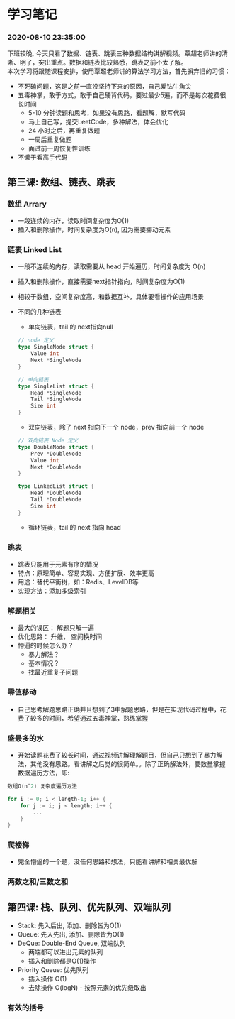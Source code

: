 # 学习笔记

### 2020-08-10 23:35:00
下班较晚, 今天只看了数据、链表、跳表三种数据结构讲解视频。覃超老师讲的清晰、明了，突出重点。数据和链表比较熟悉，跳表之前不太了解。  
本次学习将跟随课程安排，使用覃超老师讲的算法学习方法，首先摒弃旧的习惯：

+ 不死磕问题，这是之前一直没坚持下来的原因，自己爱钻牛角尖
+ 五毒神掌，敢于方式，敢于自己硬背代码，要过最少5遍，而不是每次花费很长时间
    + 5-10 分钟读题和思考，如果没有思路，看题解，默写代码
    + 马上自己写，提交LeetCode，多种解法，体会优化
    + 24 小时之后，再重复做题
    + 一周后重复做题
    + 面试前一周恢复性训练
+ 不懒于看高手代码


## 第三课: 数组、链表、跳表

### 数组 Arrary

+ 一段连续的内存，读取时间复杂度为O(1)
+ 插入和删除操作，时间复杂度为O(n), 因为需要挪动元素

### 链表 Linked List

+ 一段不连续的内存，读取需要从 head 开始遍历，时间复杂度为 O(n)
+ 插入和删除操作，直接需要next指针指向，时间复杂度为O(1)
+ 相较于数组，空间复杂度高，和数据互补，具体要看操作的应用场景
+ 不同的几种链表
    + 单向链表，tail 的 next指向null
    ```go
    // node 定义
    type SingleNode struct {
        Value int
        Next *SingleNode
    }

    // 单向链表
    type SingleList struct {
        Head *SingleNode
        Tail *SingleNode
        Size int
    }
    ```
    + 双向链表，除了 next 指向下一个 node，prev 指向前一个 node

    ```go
    // 双向链表 Node 定义
    type DoubleNode struct {
        Prev *DoubleNode
        Value int
        Next *DoubleNode
    }

    type LinkedList struct {
        Head *DoubleNode
        Tail *DoubleNode
        Size int
    }
    ```

    + 循环链表，tail 的 next 指向 head

### 跳表

+ 跳表只能用于元素有序的情况
+ 特点：原理简单、容易实现、方便扩展、效率更高
+ 用途：替代平衡树，如：Redis、LevelDB等
+ 实现方法：添加多级索引


### 解题相关

+ 最大的误区： 解题只解一遍
+ 优化思路： 升维， 空间换时间
+ 懵逼的时候怎么办？
    + 暴力解法？
    + 基本情况？
    + 找最近重复子问题


### 零值移动
+ 自己思考解题思路正确并且想到了3中解题思路，但是在实现代码过程中，花费了较多的时间，希望通过五毒神掌，熟练掌握

### 盛最多的水
+ 开始读题花费了较长时间，通过视频讲解理解题目，但自己只想到了暴力解法，其他没有思路。看讲解之后觉的很简单。。除了正确解法外，要数量掌握数据遍历方法，即:

```go
数组O(n^2) 复杂度遍历方法

for i := 0; i < length-1; i++ {
    for j := i; j < length; i++ {
        ...
    }
}
```

### 爬楼梯
+ 完全懵逼的一个题，没任何思路和想法，只能看讲解和相关最优解

### 两数之和/三数之和

## 第四课: 栈、队列、优先队列、双端队列

+ Stack: 先入后出, 添加、删除皆为O(1)
+ Queue: 先入先出, 添加、删除皆为O(1)
+ DeQue: Double-End Queue, 双端队列 
    + 两端都可以进出元素的队列
    + 插入和删除都是O(1)操作
+ Priority Queue: 优先队列
    + 插入操作 O(1)
    + 去除操作 O(logN) - 按照元素的优先级取出

### 有效的括号